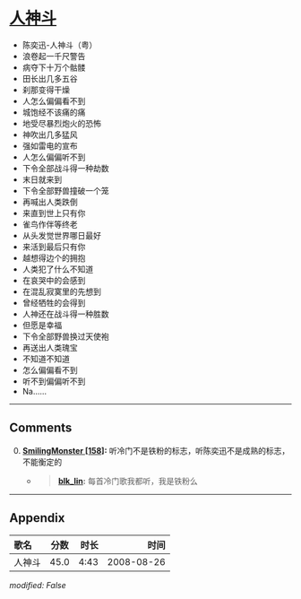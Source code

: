 # [人神斗](https://music.163.com/song?id=64899)

* 陈奕迅-人神斗（粤）
* 浪卷起一千尺警告
* 病夺下十万个骷髅
* 田长出几多五谷
* 刹那变得干燥
* 人怎么偏偏看不到
* 城饱经不该痛的痛
* 地受尽暴烈炮火的恐怖
* 神吹出几多猛风
* 强如雷电的宣布
* 人怎么偏偏听不到
* 下令全部战斗得一种劫数
* 末日就来到
* 下令全部野兽撞破一个笼
* 再喊出人类跌倒
* 来直到世上只有你
* 雀鸟作伴等终老
* 从头发觉世界哪日最好
* 来活到最后只有你
* 越想得边个的拥抱
* 人类犯了什么不知道
* 在哀哭中的会感到
* 在混乱寂寞里的先想到
* 曾经牺牲的会得到
* 人神还在战斗得一种胜数
* 但愿是幸福
* 下令全部野兽换过天使袍
* 再送出人类瑰宝
* 不知道不知道
* 怎么偏偏看不到
* 听不到偏偏听不到
* Na……


---

## Comments
0. **[SmilingMonster \[158\]](https://music.163.com/#/user/home?id=269657625):** 听冷门不是铁粉的标志，听陈奕迅不是成熟的标志，不能衡定的
	* > **[blk_lin](https://music.163.com/#/user/home?id=251020708):** 每首冷门歌我都听，我是铁粉么



---

## Appendix

|歌名|分数|时长|时间|
|:---|:---:|---:|---:|
|人神斗|45.0|4:43|2008-08-26

*modified: False*